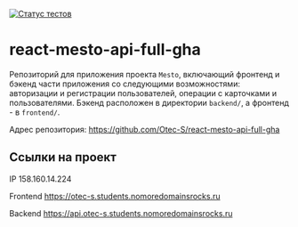 [![Статус тестов](../../actions/workflows/tests.yml/badge.svg)](../../actions/workflows/tests.yml)

# react-mesto-api-full-gha
Репозиторий для приложения проекта `Mesto`, включающий фронтенд и бэкенд части приложения со следующими возможностями: авторизации и регистрации пользователей, операции с карточками и пользователями. Бэкенд расположен в директории `backend/`, а фронтенд - в `frontend/`. 
  
Адрес репозитория: https://github.com/Otec-S/react-mesto-api-full-gha

## Ссылки на проект

IP 158.160.14.224

Frontend https://otec-s.students.nomoredomainsrocks.ru

Backend https://api.otec-s.students.nomoredomainsrocks.ru
